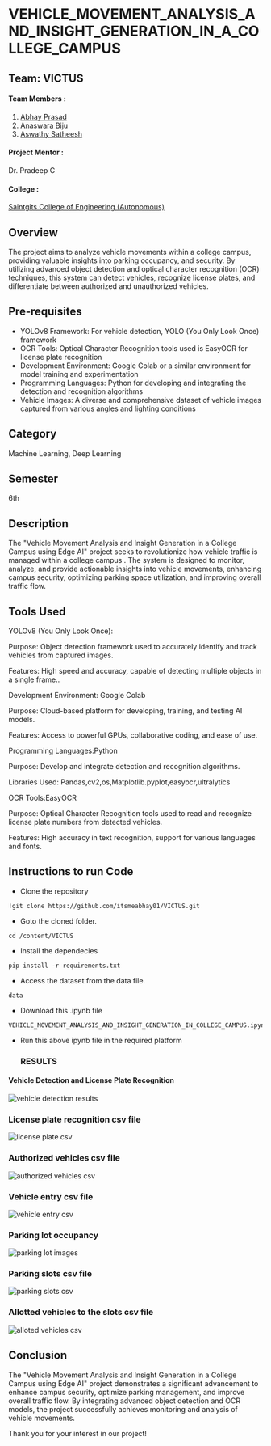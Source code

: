 # VEHICLE_MOVEMENT_ANALYSIS_AND_INSIGHT_GENERATION_IN_A_COLLEGE_CAMPUS

## Team: VICTUS
#### Team Members :
1. [Abhay Prasad](https://github.com/itsmeabhay01)
2. [Anaswara Biju](https://github.com/anaswarabiju)
3. [Aswathy Satheesh](https://github.com/aaswathi)

#### Project Mentor :
 Dr. Pradeep C
 
 #### College :
 [Saintgits College of Engineering (Autonomous)](https://saintgits.org/saintgits-college-of-engineering/)
## Overview
The project aims to analyze vehicle movements within a college campus, providing valuable insights into parking occupancy, and security. By utilizing advanced object detection and optical character recognition (OCR) techniques, this system can detect vehicles, recognize license plates, and differentiate between authorized and unauthorized vehicles.

## Pre-requisites
- YOLOv8 Framework: For vehicle detection, YOLO (You Only Look Once) framework
- OCR Tools: Optical Character Recognition tools used is EasyOCR for license plate recognition
- Development Environment: Google Colab or a similar environment for model training and experimentation
- Programming Languages: Python for developing and integrating the detection and recognition algorithms
- Vehicle Images: A diverse and comprehensive dataset of vehicle images captured from various angles and lighting conditions

## Category
Machine Learning, Deep Learning

## Semester
6th

## Description
The "Vehicle Movement Analysis and Insight Generation in a College Campus using Edge AI" project seeks to revolutionize how vehicle traffic is managed within a college campus . The system is designed to monitor, analyze, and provide actionable insights into vehicle movements, enhancing campus security, optimizing parking space utilization, and improving overall traffic flow.

## Tools Used

YOLOv8 (You Only Look Once):

Purpose: Object detection framework used to accurately identify and track vehicles  from captured images.

Features: High speed and accuracy, capable of detecting multiple objects in a single frame..

Development Environment: Google Colab

Purpose: Cloud-based platform for developing, training, and testing AI models.

 Features: Access to powerful GPUs, collaborative coding, and ease of use.
 
 Programming Languages:Python

Purpose: Develop and integrate detection and recognition algorithms.

Libraries Used: Pandas,cv2,os,Matplotlib.pyplot,easyocr,ultralytics

OCR Tools:EasyOCR

Purpose: Optical Character Recognition tools used to read and recognize license plate numbers from detected vehicles.

Features: High accuracy in text recognition, support for various languages and fonts.
     
  
<a id="conclusion"></a>

## Instructions to run Code

- Clone the repository
```
!git clone https://github.com/itsmeabhay01/VICTUS.git
```
- Goto the cloned folder.
```
cd /content/VICTUS
```
- Install the dependecies
```
pip install -r requirements.txt

```

- Access the dataset from the data file.
```
data

```
- Download this .ipynb file 
```
VEHICLE_MOVEMENT_ANALYSIS_AND_INSIGHT_GENERATION_IN_COLLEGE_CAMPUS.ipynb
```
- Run this above ipynb file in the required platform

  ### RESULTS


#### Vehicle Detection and License Plate Recognition


![vehicle detection results](https://github.com/user-attachments/assets/4a11b68a-947a-4bda-84a0-ebde5e4999c9)


### License plate recognition csv file

![license plate csv](https://github.com/user-attachments/assets/e9691b15-b0fe-4138-9e80-98444be46694)

### Authorized vehicles csv file

![authorized vehicles csv](https://github.com/user-attachments/assets/1e67a187-012c-4f7f-a87b-f969d64b1c33)

### Vehicle entry csv file

![vehicle entry csv](https://github.com/user-attachments/assets/3ffc8e4c-1e1e-4033-9052-d53eb543ae97)

### Parking lot occupancy

![parking lot images](https://github.com/user-attachments/assets/c0b4150e-a8f0-4883-90b7-8531c984c375)

### Parking slots csv file

![parking slots csv](https://github.com/user-attachments/assets/38d3e686-a443-4b32-8392-a1a3a2139632)

### Allotted vehicles to the slots csv file

![alloted vehicles csv](https://github.com/user-attachments/assets/d5f5ad5c-6d33-4f22-beef-c6f0750fa1d9)


## Conclusion

The "Vehicle Movement Analysis and Insight Generation in a College Campus using Edge AI" project demonstrates a significant advancement  to enhance campus security, optimize parking management, and improve overall traffic flow. By integrating advanced object detection and OCR models, the project successfully achieves monitoring and analysis of vehicle movements.



Thank you for your interest in our project!
